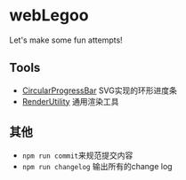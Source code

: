 # webLegoo

Let's make some fun attempts!

## Tools

- [CircularProgressBar](./CircularProgressBar) SVG实现的环形进度条
- [RenderUtility](./RenderUtility) 通用渲染工具

## 其他

- `npm run commit`来规范提交内容
- `npm run changelog` 输出所有的change log
